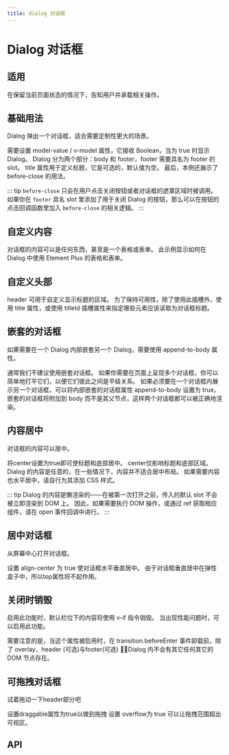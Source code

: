 ```yaml
---
title: dialog 对话框
---
```


# Dialog 对话框

## 适用

在保留当前页面状态的情况下，告知用户并承载相关操作。

## 基础用法

Dialog 弹出一个对话框，适合需要定制性更大的场景。

需要设置 model-value / v-model 属性，它接收 Boolean，当为 true 时显示 Dialog。 Dialog 分为两个部分：body 和 footer，footer 需要具名为 footer 的 slot。 title 属性用于定义标题，它是可选的，默认值为空。 最后，本例还展示了 before-close 的用法。

<preview path="./def.vue" />

::: tip
`before-close` 只会在用户点击关闭按钮或者对话框的遮罩区域时被调用。 如果你在 `footer` 具名 slot 里添加了用于关闭 Dialog 的按钮，那么可以在按钮的点击回调函数里加入 `before-close` 的相关逻辑。
:::

## 自定义内容

对话框的内容可以是任何东西，甚至是一个表格或表单。 此示例显示如何在 Dialog 中使用 Element Plus 的表格和表单。

<preview path="./customizeDialog.vue" />

## 自定义头部

header 可用于自定义显示标题的区域。 为了保持可用性，除了使用此插槽外，使用 title 属性，或使用 titleId 插槽属性来指定哪些元素应该读取为对话框标题。

<preview path="./customizeHeaderDialog.vue" />

## 嵌套的对话框

如果需要在一个 Dialog 内部嵌套另一个 Dialog，需要使用 append-to-body 属性。

通常我们不建议使用嵌套对话框。 如果你需要在页面上呈现多个对话框，你可以简单地打平它们，以便它们彼此之间是平级关系。 如果必须要在一个对话框内展示另一个对话框，可以将内部嵌套的对话框属性 append-to-body 设置为 true，嵌套的对话框将附加到 body 而不是其父节点，这样两个对话框都可以被正确地渲染。

<preview path="./nestDialog.vue" />

## 内容居中

对话框的内容可以居中。

将center设置为true即可使标题和底部居中。 center仅影响标题和底部区域。 Dialog 的内容是任意的，在一些情况下，内容并不适合居中布局。 如果需要内容也水平居中，请自行为其添加 CSS 样式。

<preview path="./mediateDialog.vue" />

::: tip
Dialog 的内容是懒渲染的——在被第一次打开之前，传入的默认 slot 不会被立即渲染到 DOM 上。 因此，如果需要执行 DOM 操作，或通过 ref 获取相应组件，请在 open 事件回调中进行。
:::

## 居中对话框

从屏幕中心打开对话框。

设置 align-center 为 true 使对话框水平垂直居中。 由于对话框垂直居中在弹性盒子中，所以top属性将不起作用。

<preview path="./centerDialogBox.vue" />

## 关闭时销毁

启用此功能时，默认栏位下的内容将使用 v-if 指令销毁。 当出现性能问题时，可以启用此功能。

需要注意的是，当这个属性被启用时，在 transition.beforeEnter 事件卸载前，除了 overlay、header (可选)与footer(可选) ，Dialog 内不会有其它任何其它的 DOM 节点存在。

<preview path="./destroyDialog.vue" />

## 可拖拽对话框

试着拖动一下header部分吧

设置draggable属性为true以做到拖拽 设置 overflow为 true 可以让拖拽范围超出可视区。

<preview path="./dragDialog.vue" />

## API

<API src="./dialog.json" lang="zh"></API>
